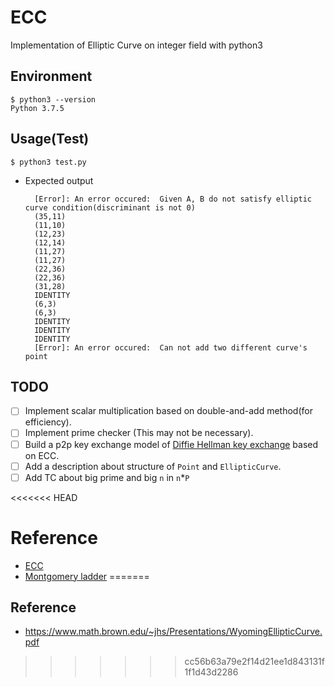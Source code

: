 # ECC
Implementation of Elliptic Curve on integer field with python3

## Environment
```console
$ python3 --version
Python 3.7.5
```

## Usage(Test)
```console
$ python3 test.py
```

- Expected output
  ```
    [Error]: An error occured:  Given A, B do not satisfy elliptic curve condition(discriminant is not 0)
    (35,11)
    (11,10)
    (12,23)
    (12,14)
    (11,27)
    (11,27)
    (22,36)
    (22,36)
    (31,28)
    IDENTITY
    (6,3)
    (6,3)
    IDENTITY
    IDENTITY
    IDENTITY
    [Error]: An error occured:  Can not add two different curve's point
  ```

## TODO
- [ ] Implement scalar multiplication based on double-and-add method(for efficiency).
- [ ] Implement prime checker (This may not be necessary).
- [ ] Build a p2p key exchange model of [Diffie Hellman key exchange](https://en.wikipedia.org/wiki/Diffie%E2%80%93Hellman_key_exchange) based on ECC.
- [ ] Add a description about structure of `Point` and `EllipticCurve`.
- [ ] Add TC about big prime and big `n` in `n`*`P`

<<<<<<< HEAD
# Reference
- [ECC](https://www.math.brown.edu/~jhs/Presentations/WyomingEllipticCurve.pdf)
- [Montgomery ladder](https://en.wikipedia.org/wiki/Elliptic_curve_point_multiplication)
=======
## Reference
- https://www.math.brown.edu/~jhs/Presentations/WyomingEllipticCurve.pdf
>>>>>>> cc56b63a79e2f14d21ee1d843131f1f1d43d2286
